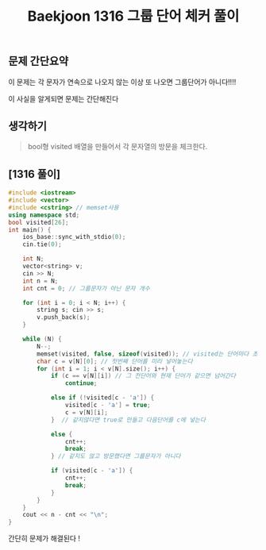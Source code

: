 ﻿---
title: "Baekjoon 1316 그룹 단어 체커 풀이"
categories: Algorithm
comments: true
---

## 문제 간단요약
이 문제는 각 문자가 연속으로 나오지 않는 이상 또 나오면 그룹단어가 아니다!!!!

이 사실을 알게되면 문제는 간단해진다

## 생각하기
  > bool형 visited 배열을 만들어서 각 문자열의 방문을 체크한다.


## [1316 풀이]

```c++
#include <iostream>
#include <vector>
#include <cstring> // memset사용
using namespace std;
bool visited[26];
int main() {
	ios_base::sync_with_stdio(0);
	cin.tie(0);

	int N;
	vector<string> v;
	cin >> N;
	int n = N;
	int cnt = 0; // 그룹문자가 아닌 문자 개수

	for (int i = 0; i < N; i++) {
		string s; cin >> s;
		v.push_back(s);
	}

	while (N) {
		N--;
		memset(visited, false, sizeof(visited)); // visited는 단어마다 초기화 해줘야한다!
		char c = v[N][0]; // 첫번째 단어를 미리 넣어놓는다
		for (int i = 1; i < v[N].size(); i++) {
			if (c == v[N][i]) // 그 전단어와 현재 단어가 같으면 넘어간다
				continue;

			else if (!visited[c - 'a']) {
				visited[c - 'a'] = true;
				c = v[N][i];
			}  // 같지않다면 true로 만들고 다음단어를 c에 넣는다

			else { 
				cnt++;
				break;
			} // 같지도 않고 방문했다면 그룹문자가 아니다

			if (visited[c - 'a']) {
				cnt++;
				break;
			}
		}
	}
	cout << n - cnt << "\n";
}
```

간단히 문제가 해결된다 !